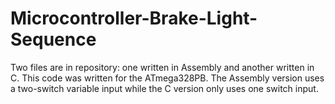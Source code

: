 # Microcontroller-Brake-Light-Sequence
Two files are in repository: one written in Assembly and another written in C. This code was written for the ATmega328PB. The Assembly version uses a two-switch variable input while the C version only uses one switch input.
